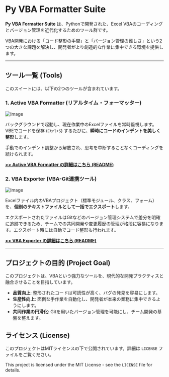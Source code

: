 # Py VBA Formatter Suite

**Py VBA Formatter Suite** は、Pythonで開発された、Excel VBAのコーディングとバージョン管理を近代化するためのツール群です。

VBA開発における「コード整形の手間」と「バージョン管理の難しさ」という2つの大きな課題を解決し、開発者がより創造的な作業に集中できる環境を提供します。

---

## ツール一覧 (Tools)

このスイートには、以下の2つのツールが含まれています。

### 1. Active VBA Formatter (リアルタイム・フォーマッター)

![Image](https://github.com/user-attachments/asset47a2b437-be64-4e21-a10f-6a7d7e98b405)

バックグラウンドで起動し、現在作業中のExcelファイルを常時監視します。VBEでコードを保存 (`Ctrl+S`) するたびに、**瞬時にコードのインデントを美しく整形**します。

手動でのインデント調整から解放され、思考を中断することなくコーディングを続けられます。

**[>> Active VBA Formatter の詳細はこちら (README)](./active_vba_formatter/README.md)**

### 2. VBA Exporter (VBA-Git連携ツール)

![Image](https://github.com/user-attachments/asseta0293b79-7e86-4b7c-9ab1-4a391d822cee)

Excelファイル内のVBAプロジェクト（標準モジュール、クラス、フォーム）を、**個別のテキストファイルとして一括でエクスポート**します。

エクスポートされたファイルはGitなどのバージョン管理システムで差分を明確に追跡できるため、チームでの共同開発や変更履歴の管理が格段に容易になります。エクスポート時には自動でコード整形も行われます。

**[>> VBA Exporter の詳細はこちら (README)](./vba_exporter/README.md)**

---

## プロジェクトの目的 (Project Goal)

このプロジェクトは、VBAという強力なツールを、現代的な開発プラクティスと融合させることを目指しています。

-   **品質向上**: 整形されたコードは可読性が高く、バグの発見を容易にします。
-   **生産性向上**: 面倒な手作業を自動化し、開発者が本来の業務に集中できるようにします。
-   **共同作業の円滑化**: Gitを用いたバージョン管理を可能にし、チーム開発の基盤を整えます。

## ライセンス (License)

このプロジェクトはMITライセンスの下で公開されています。詳細は `LICENSE` ファイルをご覧ください。

This project is licensed under the MIT License - see the `LICENSE` file for details.